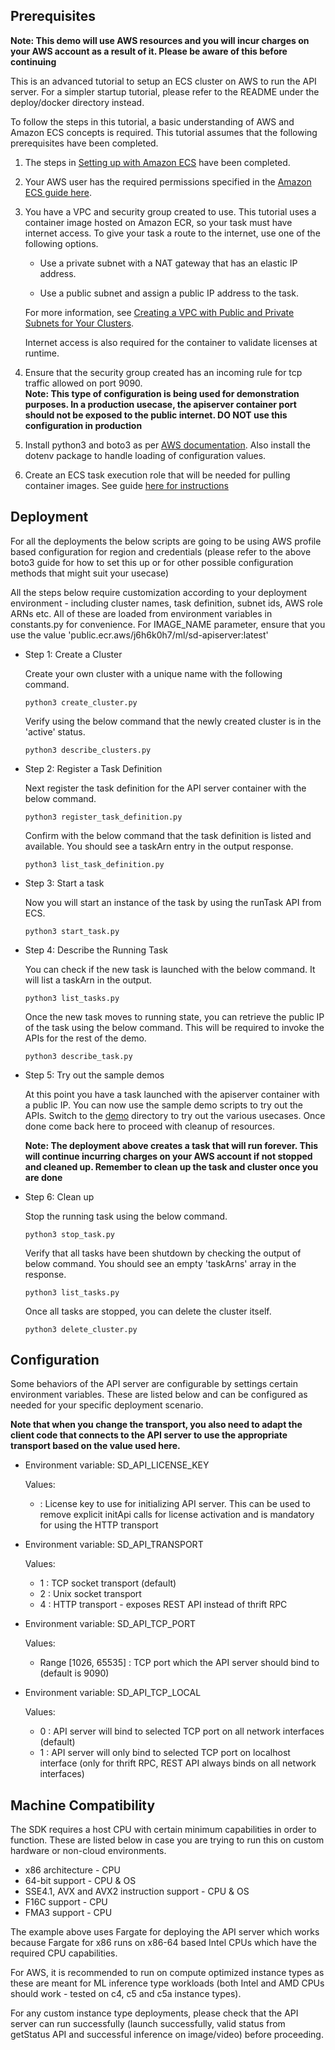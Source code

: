 ## Prerequisites

**Note: This demo will use AWS resources and you will incur charges on your AWS account as a result of it. Please be aware of this before continuing**

This is an advanced tutorial to setup an ECS cluster on AWS to run the API server. For a simpler startup tutorial, please refer to the README under the deploy/docker directory instead.

To follow the steps in this tutorial, a basic understanding of AWS and Amazon ECS concepts is required. This tutorial assumes that the following prerequisites have been completed.

1. The steps in [Setting up with Amazon ECS](https://docs.aws.amazon.com/AmazonECS/latest/developerguide/get-set-up-for-amazon-ecs.html) have been completed.

2. Your AWS user has the required permissions specified in the [Amazon ECS guide here](https://docs.aws.amazon.com/AmazonECS/latest/developerguide/security_iam_id-based-policy-examples.html#first-run-permissions).

3. You have a VPC and security group created to use. This tutorial uses a container image hosted on Amazon ECR, so your task must have internet access. To give your task a route to the internet, use one of the following options.

   - Use a private subnet with a NAT gateway that has an elastic IP address.

   - Use a public subnet and assign a public IP address to the task.

   For more information, see [Creating a VPC with Public and Private Subnets for Your Clusters](https://docs.aws.amazon.com/AmazonECS/latest/developerguide/create-public-private-vpc.html).

   Internet access is also required for the container to validate licenses at runtime.

4. Ensure that the security group created has an incoming rule for tcp traffic allowed on port 9090.  
**Note: This type of configuration is being used for demonstration purposes. In a production usecase, the apiserver container port should not be exposed to the public internet. DO NOT use this configuration in production**

5. Install python3 and boto3 as per [AWS documentation](https://boto3.amazonaws.com/v1/documentation/api/latest/guide/quickstart.html). Also install the dotenv package to handle loading of configuration values.

6. Create an ECS task execution role that will be needed for pulling container images. See guide [here for instructions](https://docs.aws.amazon.com/AmazonECS/latest/developerguide/task_execution_IAM_role.html)

## Deployment

For all the deployments the below scripts are going to be using AWS profile based configuration for region and credentials (please refer to the above boto3 guide for how to set this up or for other possible configuration methods that might suit your usecase)

All the steps below require customization according to your deployment environment - including cluster names, task definition, subnet ids, AWS role ARNs etc. All of these are loaded from environment variables in constants.py for convenience. For IMAGE_NAME parameter, ensure that you use the value 'public.ecr.aws/j6h6k0h7/ml/sd-apiserver:latest'

- Step 1: Create a Cluster

  Create your own cluster with a unique name with the following command.
  ```
  python3 create_cluster.py
  ```
  Verify using the below command that the newly created cluster is in the 'active' status.
  ```
  python3 describe_clusters.py
  ```

- Step 2: Register a Task Definition

  Next register the task definition for the API server container with the below command.
  ```
  python3 register_task_definition.py
  ```
  Confirm with the below command that the task definition is listed and available. You should see a taskArn entry in the output response.
  ```
  python3 list_task_definition.py
  ```

- Step 3: Start a task

  Now you will start an instance of the task by using the runTask API from ECS.
  ```
  python3 start_task.py
  ```

- Step 4: Describe the Running Task

  You can check if the new task is launched with the below command. It will list a taskArn in the output.
  ```
  python3 list_tasks.py
  ```

  Once the new task moves to running state, you can retrieve the public IP of the task using the below command. This will be required to invoke the APIs for the rest of the demo.
  ```
  python3 describe_task.py
  ```

- Step 5: Try out the sample demos

  At this point you have a task launched with the apiserver container with a public IP. You can now use the sample demo scripts to try out the APIs. Switch to the [demo](/demo) directory to try out the various usecases. Once done come back here to proceed with cleanup of resources.

  **Note: The deployment above creates a task that will run forever. This will continue incurring charges on your AWS account if not stopped and cleaned up. Remember to clean up the task and cluster once you are done**

- Step 6: Clean up

  Stop the running task using the below command.
  ```
  python3 stop_task.py
  ```
  Verify that all tasks have been shutdown by checking the output of below command. You should see an empty 'taskArns' array in the response.
  ```
  python3 list_tasks.py
  ```
  Once all tasks are stopped, you can delete the cluster itself.
  ```
  python3 delete_cluster.py
  ```

## Configuration

Some behaviors of the API server are configurable by settings certain environment variables. These are listed below and can be configured as needed for your specific deployment scenario.

  **Note that when you change the transport, you also need to adapt the client code that connects to the API server to use the appropriate transport based on the value used here.**

- Environment variable: SD_API_LICENSE_KEY

  Values:
    - <license-key> : License key to use for initializing API server. This can be used to remove explicit initApi calls for license activation and is mandatory for using the HTTP transport


- Environment variable: SD_API_TRANSPORT

  Values:
    - 1 : TCP socket transport (default)
    - 2 : Unix socket transport
    - 4 : HTTP transport - exposes REST API instead of thrift RPC


- Environment variable: SD_API_TCP_PORT

  Values:
    - Range [1026, 65535] : TCP port which the API server should bind to (default is 9090)


- Environment variable: SD_API_TCP_LOCAL

  Values:
    - 0 : API server will bind to selected TCP port on all network interfaces (default)
    - 1 : API server will only bind to selected TCP port on localhost interface (only for thrift RPC, REST API always binds on all network interfaces)

## Machine Compatibility

The SDK requires a host CPU with certain minimum capabilities in order to function. These are listed below in case you are trying to run this on custom hardware or non-cloud environments.
- x86 architecture - CPU
- 64-bit support - CPU & OS
- SSE4.1, AVX and AVX2 instruction support - CPU & OS
- F16C support - CPU
- FMA3 support - CPU

The example above uses Fargate for deploying the API server which works because Fargate for x86 runs on x86-64 based Intel CPUs which have the required CPU capabilities.

For AWS, it is recommended to run on compute optimized instance types as these are meant for ML inference type workloads (both Intel and AMD CPUs should work - tested on c4, c5 and c5a instance types).

For any custom instance type deployments, please check that the API server can run successfully (launch successfully, valid status from getStatus API and successful inference on image/video) before proceeding.

